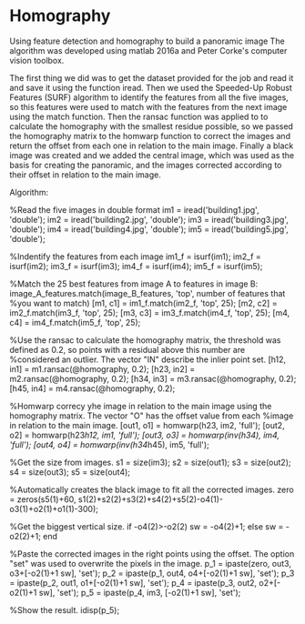 # Homography
Using feature detection and homography to build a panoramic image
The algorithm was developed using matlab 2016a and Peter Corke's computer vision toolbox.

The first thing we did was to get the dataset provided for the job and read it and save it using the function iread. Then we used the Speeded-Up Robust Features (SURF) algorithm to identify the features from all the five images, so this features were used to match with the features from the next image using the match function. Then the ransac function was applied to to calculate the homography with the smallest residue possible, so we passed the homography matrix to the homwarp function to correct the images and return the offset from each one in relation to the main image. Finally a black image was created and we added the central image, which was used as the basis for creating the panoramic, and the images corrected according to their offset in relation to the main image.

Algorithm:

%Read the five images in double format
im1 = iread('building1.jpg', 'double');
im2 = iread('building2.jpg', 'double');
im3 = iread('building3.jpg', 'double');
im4 = iread('building4.jpg', 'double');
im5 = iread('building5.jpg', 'double');

%Indentify the features from each image
im1_f = isurf(im1);
im2_f = isurf(im2);
im3_f = isurf(im3);
im4_f = isurf(im4);
im5_f = isurf(im5);

%Match the 25 best features from image A to features in image B: image_A_features.match(image_B_features, 'top', number of features that %you want to match)
[m1, c1] = im1_f.match(im2_f, 'top', 25);
[m2, c2] = im2_f.match(im3_f, 'top', 25);
[m3, c3] = im3_f.match(im4_f, 'top', 25);
[m4, c4] = im4_f.match(im5_f, 'top', 25);

%Use the ransac to calculate the homography matrix, the threshold was defined as 0.2, so points with a residual above this number are %considered an outlier. The vector "IN"  describe the inlier point set.
[h12, in1] = m1.ransac(@homography, 0.2);
[h23, in2] = m2.ransac(@homography, 0.2);
[h34, in3] = m3.ransac(@homography, 0.2);
[h45, in4] = m4.ransac(@homography, 0.2);

%Homwarp correcy yhe image in relation to the main image using the homography matrix. The vector "O" has the offset value from each %image in relation to the main image. 
[out1, o1] = homwarp(h23, im2, 'full');
[out2, o2] = homwarp(h23*h12, im1, 'full');
[out3, o3] = homwarp(inv(h34), im4, 'full');
[out4, o4] = homwarp(inv(h34*h45), im5, 'full');

%Get the size from images.
s1 = size(im3);
s2 = size(out1);
s3 = size(out2);
s4 = size(out3);
s5 = size(out4);

%Automatically creates the black image to fit all the corrected images.
zero = zeros(s5(1)+60, s1(2)+s2(2)+s3(2)+s4(2)+s5(2)-o4(1)-o3(1)+o2(1)+o1(1)-300);

%Get the biggest vertical size.
if -o4(2)>-o2(2)
    sw = -o4(2)+1;
else
    sw = -o2(2)+1;
end

%Paste the corrected images in the right points using the offset. The option "set" was used to overwrite the pixels in the image.
p_1 = ipaste(zero, out3, o3+[-o2(1)+1 sw], 'set');
p_2 = ipaste(p_1, out4, o4+[-o2(1)+1 sw], 'set');
p_3 = ipaste(p_2, out1, o1+[-o2(1)+1 sw], 'set');
p_4 = ipaste(p_3, out2, o2+[-o2(1)+1 sw], 'set');
p_5 = ipaste(p_4, im3, [-o2(1)+1 sw], 'set');

%Show the result.
idisp(p_5);
